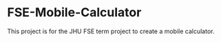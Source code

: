 # FSE-Mobile-Calculator
This project is for the JHU FSE term project to create a mobile calculator.
